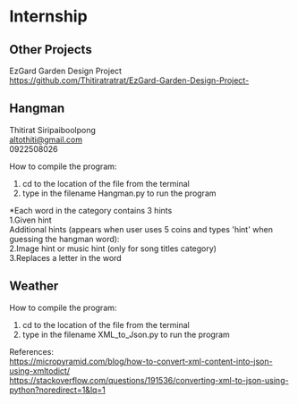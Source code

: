 # Internship

## Other Projects
EzGard Garden Design Project <br />
https://github.com/Thitiratratrat/EzGard-Garden-Design-Project-

## Hangman
Thitirat Siripaiboolpong <br />
altothiti@gmail.com <br />
0922508026 <br />

How to compile the program:
1. cd to the location of the file from the terminal
2. type in the filename Hangman.py to run the program

*Each word in the category contains 3 hints <br />
1.Given hint <br />
Additional hints (appears when user uses 5 coins and types 'hint' when guessing the hangman word): <br />
2.Image hint or music hint (only for song titles category) <br />
3.Replaces a letter in the word

## Weather
How to compile the program:  <br />
1. cd to the location of the file from the terminal
3. type in the filename XML_to_Json.py to run the program

References:  <br />
https://micropyramid.com/blog/how-to-convert-xml-content-into-json-using-xmltodict/   <br />
https://stackoverflow.com/questions/191536/converting-xml-to-json-using-python?noredirect=1&lq=1

